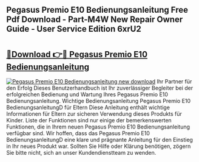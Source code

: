 ## Pegasus Premio E10 Bedienungsanleitung Free Pdf Download - Part-M4W New Repair Owner Guide - User Service Edition 6xrU2

# <h2><a href="http://df4buz.blite.top/?on=Pegasus+Premio+E10+Bedienungsanleitung">🔗Download 👉🔴 Pegasus Premio E10 Bedienungsanleitung</a></h2>

[![Pegasus Premio E10 Bedienungsanleitung new download](https://i.imgur.com/lujVjoI.png)](http://df4buz.blite.top/?on=Pegasus+Premio+E10+Bedienungsanleitung)
Ihr Partner für den Erfolg Dieses Benutzerhandbuch ist Ihr zuverlässiger Begleiter bei der erfolgreichen Bedienung und Wartung Ihres Pegasus Premio E10 Bedienungsanleitung. Wichtige Bedienungsanleitung Pegasus Premio E10 BedienungsanleitungD für Eltern Diese Anleitung enthält wichtige Informationen für Eltern zur sicheren Verwendung dieses Produkts für Kinder. Liste der Funktionen sind nur einige der bemerkenswerten Funktionen, die in Ihrem neuen Pegasus Premio E10 Bedienungsanleitung verfügbar sind. Wir hoffen, dass das Pegasus Premio E10 BedienungsanleitungD eine klare und prägnante Anleitung für den Einstieg in Ihr neues Produkt war. Sollten Sie Hilfe oder Klärung benötigen, zögern Sie bitte nicht, sich an unser Kundendienstteam zu wenden.
